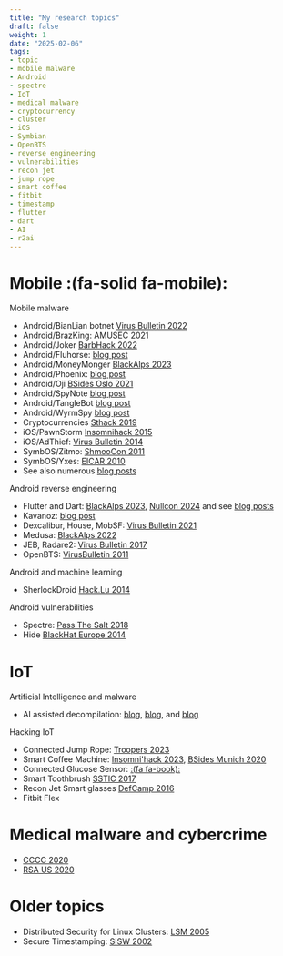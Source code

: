 ```yaml
---
title: "My research topics"
draft: false
weight: 1
date: "2025-02-06"
tags:
- topic
- mobile malware
- Android
- spectre
- IoT
- medical malware
- cryptocurrency
- cluster
- iOS
- Symbian
- OpenBTS
- reverse engineering
- vulnerabilities
- recon jet
- jump rope
- smart coffee
- fitbit
- timestamp
- flutter
- dart
- AI
- r2ai
---
```


# Mobile :(fa-solid fa-mobile):

Mobile malware

- Android/BianLian botnet [Virus Bulletin 2022](https://github.com/cryptax/talks/blob/master/VirusBulletin-2022/bianlian-vb2022.pdf)
- Android/BrazKing: AMUSEC 2021
- Android/Joker [BarbHack 2022](https://github.com/cryptax/talks/tree/master/BarbHack-2022)
- Android/Fluhorse: [blog post](https://www.fortinet.com/blog/threat-research/fortinet-reverses-flutter-based-android-malware-fluhorse)
- Android/MoneyMonger [BlackAlps 2023](https://github.com/cryptax/talks/blob/master/BlackAlps-2023/flutter.pdf)
- Android/Phoenix: [blog post](https://cryptax.medium.com/reverse-engineering-of-android-phoenix-b59693c03bd3)
- Android/Oji [BSides Oslo 2021](https://www.youtube.com/watch?v=6z1zrPZEKuM)
- Android/SpyNote [blog post](https://cryptax.medium.com/android-spynote-bypasses-restricted-settings-breaks-many-re-tools-8791b3e6bf38)
- Android/TangleBot [blog post](https://cryptax.medium.com/untangling-android-tanglebot-38a52cd8f420)
- Android/WyrmSpy [blog post](https://cryptax.medium.com/organizing-malware-analysis-with-colander-example-on-android-wyrmspy-1f3ec30ae33b)
- Cryptocurrencies [Sthack 2019](https://github.com/cryptax/talks/blob/master/Sthack-2019/currency-sthack.pdf)
- iOS/PawnStorm [Insomnihack 2015](https://github.com/cryptax/talks/blob/master/Insomnihack-2015/iOS-insomnihack.pdf)
- iOS/AdThief: [Virus Bulletin 2014](https://www.virusbtn.com/virusbulletin/archive/2014/08/vb201408-AdThief)
- SymbOS/Zitmo: [ShmooCon 2011](https://github.com/cryptax/talks/blob/master/Shmoocon-2011/zitmo-slides.pdf)
- SymbOS/Yxes: [EICAR 2010](https://github.com/cryptax/talks/blob/master/EICAR_2010/Yxes-Apvrille-EICAR2010.pdf)
- See also numerous [blog posts](./talks/blog/)

Android reverse engineering

- Flutter and Dart: [BlackAlps 2023](https://github.com/cryptax/talks/blob/master/BlackAlps-2023/flutter.pdf), [Nullcon 2024](https://github.com/cryptax/talks/blob/master/Nullcon-2024/nullcon24-apvrille-flutter.pdf) and see [blog posts](./talks/blog/)
- Kavanoz: [blog post](https://cryptax.medium.com/bad-zip-and-new-packer-for-android-bianlian-5bdad4b90aeb)
- Dexcalibur, House, MobSF: [Virus Bulletin 2021](https://vblocalhost.com/uploads/VB2021-Apvrille.pdf)
- Medusa: [BlackAlps 2022](https://www.blackalps.ch/ba-22/files/talks/BlackAlps22-Apvrille.pdf)
- JEB, Radare2: [Virus Bulletin 2017](https://www.virusbulletin.com/conference/vb2017/abstracts/android-reverse-engineering-tools-not-usual-suspects)
- OpenBTS: [VirusBulletin 2011](https://github.com/cryptax/talks/blob/master/VirusBulletin-2011/VB2011-Apvrille.pdf)

Android and machine learning

- SherlockDroid [Hack.Lu 2014](https://github.com/cryptax/talks/blob/master/Hack.Lu-2014/sherlock-submitted-hacklu2014.pdf)

Android vulnerabilities

- Spectre: [Pass The Salt 2018](https://2018.pass-the-salt.org/files/talks/05-spectre.pdf)
- Hide [BlackHat Europe 2014](https://github.com/cryptax/talks/blob/master/BlackHatEurope-2014/eu-14-Apvrille-HideAndroidApplicationsInImages-wp.pdf)

# IoT

Artificial Intelligence and malware

- AI assisted decompilation: [blog](https://www.fortinet.com/blog/threat-research/analyzing-elf-sshdinjector-with-a-human-and-artificial-analyst), [blog](https://cryptax.medium.com/using-ai-assisted-decompilation-of-radare2-e81a882863c9), and [blog](https://cryptax.medium.com/cracking-my-own-crackme-with-r2ai-5629bcc7d5fe)


Hacking IoT 

- Connected Jump Rope: [Troopers 2023](https://github.com/cryptax/talks/tree/master/Troopers-2023)
- Smart Coffee Machine: [Insomni'hack 2023](https://github.com/cryptax/talks/tree/master/Insomnihack-2023), [BSides Munich 2020](https://www.youtube.com/watch?v=EvRd3Z41Ff0)
- Connected Glucose Sensor: [:(fa fa-book):](https://github.com/cryptax/talks/blob/master/PassTheSalt-2020/techreport.pdf)
- Smart Toothbrush [SSTIC 2017](https://www.sstic.org/media/SSTIC2017/SSTIC-actes/ingnierie_inverse_dune_brosse__dents_connecte/SSTIC2017-Article-ingnierie_inverse_dune_brosse__dents_connecte-apvrille.pdf%22)
- Recon Jet Smart glasses [DefCamp 2016](https://github.com/cryptax/talks/blob/master/DefCamp-2016/iot-malware.pdf)
- Fitbit Flex

# Medical malware and cybercrime

- [CCCC 2020](https://github.com/cryptax/talks/blob/master/CCCC-2020/medcyber-cccc20.pdf)
- [RSA US 2020](https://published-prd.lanyonevents.com/published/rsaus20/sessionsFiles/17709/2020_USA20_PART3-T10_01_Bringing-Down-the-Empire-The-Internet-of-Medical-Things-IoMT.pdf)

# Older topics

- Distributed Security for Linux Clusters: [LSM 2005](https://github.com/cryptax/talks/blob/master/LSM-2005/DigSig-novelties.pdf)
- Secure Timestamping: [SISW 2002](https://github.com/cryptax/talks/blob/master/SISW-2022/detached-cert.pdf)





